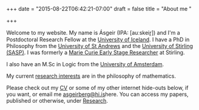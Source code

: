 +++
date = "2015-08-22T06:42:21-07:00"
draft = false
title = "About me "

+++

Welcome to my website. My name is Ásgeir (IPA: [auːskeir̥]) and I'm a Postdoctoral Research Fellow at the [University of Iceland](https://www.hi.is/). I have a PhD in Philosophy from the [University of St Andrews](http://www.st-andrews.ac.uk/) and the [University of Stirling](http://www.stir.ac.uk/) [(SASP)](http://www.st-andrews.ac.uk/~sasp/). I was formerly a [Marie Curie Early Stage Researcher](http://www.ub.edu/diaphora/) at Stirling.

I also have an M.Sc in Logic from the [University of Amsterdam](http://www.illc.uva.nl).
			
My current [research interests](/research/) are in the philosophy of mathematics.

Please check out my [CV](/cv/cv_english_full_asgeir_matthiasson.pdf) or some of my other internet hide-outs below, if you want, or email me <a href='&#109;&#97;ilt&#111;&#58;a&#115;%6&#55;e%69rbe&#114;g&#64;hi&#46;%&#54;&#57;%&#55;&#51;'>&#97;s&#103;&#101;irberg&#64;h&#105;&#46;&#105;s</a>here</a>. You can access my papers, published or otherwise, under [Research](/research/).




